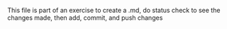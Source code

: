 This file is part of an exercise to create a .md, do status check to see the changes made, then add, commit, and push changes
